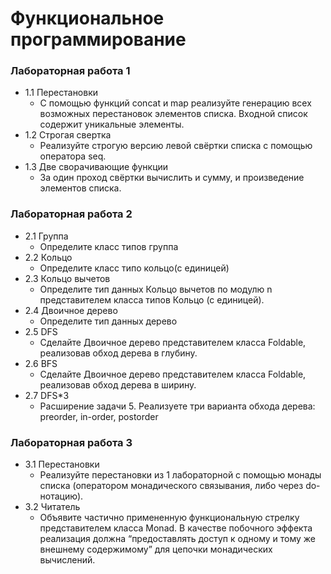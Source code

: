 # Функциональное программирование


### Лабораторная работа 1

* 1.1 Перестановки
     * С помощью функций concat и map реализуйте генерацию всех возможных перестановок элементов списка. Входной список содержит уникальные элементы.
* 1.2 Строгая свертка
     * Реализуйте строгую версию левой свёртки списка с помощью оператора seq. 
* 1.3 Две сворачивающие функции
     * За один проход свёртки вычислить и сумму, и произведение элементов списка.

### Лабораторная работа 2

  * 2.1 Группа
      * Определите класс типов группа
  * 2.2 Кольцо
      * Определите класс типо кольцо(с единицей)
  * 2.3 Кольцо вычетов
      * Определите тип данных Кольцо вычетов по модулю n представителем класса типов Кольцо (с единицей).
  * 2.4 Двоичное дерево
      * Определите тип данных дерево
  * 2.5 DFS
      * Сделайте Двоичное дерево представителем класса Foldable, реализовав обход дерева в глубину.
  * 2.6 BFS
      * Сделайте Двоичное дерево представителем класса Foldable, реализовав обход дерева в ширину.
  * 2.7 DFS*3
      * Расширение задачи 5. Реализуете три варианта обхода дерева: preorder, in-order, postorder
     
### Лабораторная работа 3

  * 3.1 Перестановки
      * Реализуйте перестановки из 1 лабораторной с  помощью монады списка (оператором монадического связывания, либо через do-нотацию).
  * 3.2 Читатель
      * Объявите частично примененную функциональную стрелку представителем класса Monad. В качестве побочного эффекта реализация должна “предоставлять доступ к одному и тому же внешнему содержимому” для цепочки монадических вычислений.
